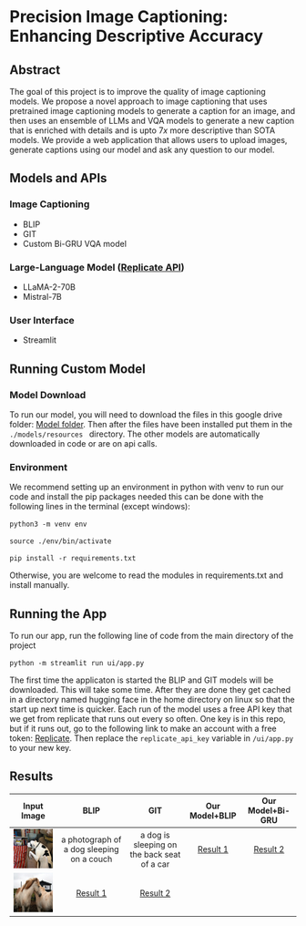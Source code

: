 # Precision Image Captioning: Enhancing Descriptive Accuracy

## Abstract
The goal of this project is to improve the quality of image captioning models. We propose a novel approach to image captioning that uses pretrained image captioning models to generate a caption for an image, and then uses an ensemble of LLMs and VQA models to generate a new caption that is enriched with details and is upto $7x$ more descriptive than SOTA models. We provide a web application that allows users to upload images, generate captions using our model and ask any question to our model.

## Models and APIs
### Image Captioning
- BLIP
- GIT
- Custom Bi-GRU VQA model

### Large-Language Model ([Replicate API](https://replicate.com/meta/llama-2-70b-chat/api?tab=nodejs))
- LLaMA-2-70B
- Mistral-7B

### User Interface
- Streamlit

## Running Custom Model
### Model Download
To run our model, you will need to download the files in this google drive folder: [Model folder](https://drive.google.com/drive/folders/1oz2Jd2Mz7uHh82SrrkYeMrmesfW4QYQ2?usp=sharing). Then after the files have been installed put them in the `./models/resources ` directory. The other models are automatically downloaded in code or are on api calls.

### Environment
We recommend setting up an environment in python with venv to run our code and install the pip packages needed this can be done with the following lines in the terminal (except windows):
```
python3 -m venv env
```
```
source ./env/bin/activate
```
```
pip install -r requirements.txt
```
Otherwise, you are welcome to read the modules in requirements.txt and install manually.

## Running the App

To run our app, run the following line of code from the main directory of the project

```
python -m streamlit run ui/app.py
```
The first time the applicaton is started the BLIP and GIT models will be downloaded. This will take some time. After they are done they get cached in a directory named hugging face in the home directory on linux so that the start up next time is quicker. Each run of the model uses a free API key that we get from replicate that runs out every so often. One key is in this repo, but if it runs out, go to the following link to make an account with a free token: [Replicate](https://replicate.com). Then replace the `replicate_api_key` variable in `/ui/app.py` to your new key.

## Results
 Input Image | BLIP | GIT | Our Model+BLIP | Our Model+Bi-GRU | 
:-------------------------:|:-------------------------:|:-------------------------:|:-------------------------:|:-------------------------:
![image](./images/img_20.png) | a photograph of a dog sleeping on a couch|a dog is sleeping on the back seat of a car|[Result 1](./results/img_20_1.md)|[Result 2](./results/img_20_2.md)|
![image](./images/img_24.png) | [Result 1](./results/img_20_1.md) |[Result 2](./results/img_20_2.md)|

